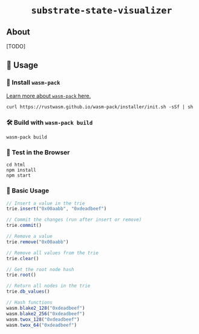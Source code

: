 <div align="center">

  <h1><code>substrate-state-visualizer</code></h1>
</div>

## About
[TODO]

## 🚴 Usage

### 🐑 Install `wasm-pack`

[Learn more about `wasm-pack` here.](https://rustwasm.github.io/book/game-of-life/setup.html)

```
curl https://rustwasm.github.io/wasm-pack/installer/init.sh -sSf | sh
```

### 🛠️ Build with `wasm-pack build`

```
wasm-pack build
```

### 🔬 Test in the Browser

```
cd html
npm install
npm start
```

### 🎁 Basic Usage

```javascript
// Insert a value in the trie
trie.insert("0x00aabb", "0xdeadbeef")

// Commit the changes (run after insert or remove)
trie.commit()

// Remove a value
trie.remove("0x00aabb")

// Remove all values from the trie
trie.clear()

// Get the root node hash
trie.root()

// Return all nodes in the trie
trie.db_values()

// Hash functions
wasm.blake2_128("0xdeadbeef")
wasm.blake2_256("0xdeadbeef")
wasm.twox_128("0xdeadbeef")
wasm.twox_64("0xdeadbeef")
```

